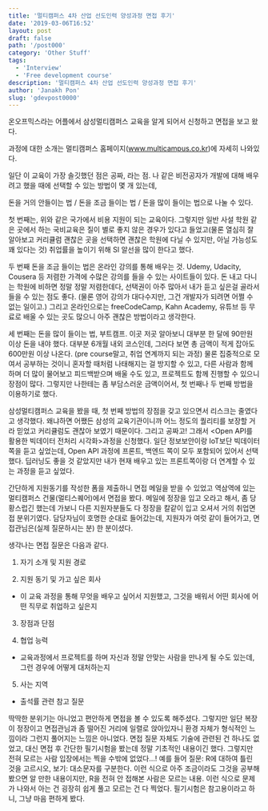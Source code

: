 ```yaml
---
title: '멀티캠퍼스 4차 산업 선도인력 양성과정 면접 후기'
date: '2019-03-06T16:52'
layout: post
draft: false
path: '/post000'
category: 'Other Stuff'
tags:
  - 'Interview'
  - 'Free development course'
description: '멀티캠퍼스 4차 산업 선도인력 양성과정 면접 후기'
author: 'Janakh Pon'
slug: 'gdevpost0000'
---
```


온오프믹스라는 어플에서 삼성멀티캠퍼스 교육을 알게 되어서 신청하고 면접을 보고 왔다.

과정에 대한 소개는 멀티캠퍼스 홈페이지(www.multicampus.co.kr)에 자세히 나와있다.

일단 이 교육이 가장 솔깃했던 점은 공짜, 라는 점. 나 같은 비전공자가 개발에 대해 배우려고 했을 때에 선택할 수 있는 방법이 몇 개 있는데,

돈을 거의 안들이는 법 / 돈을 조금 들이는 법 / 돈을 많이 들이는 법으로 나눌 수 있다.

첫 번째는, 위와 같은 국가에서 비용 지원이 되는 교육이다. 그렇지만 일반 사설 학원 같은 곳에서 하는 국비교육은 질이 별로 좋지 않은 경우가 있다고 들었고(물론 열심히 잘 알아보고 커리큘럼 괜찮은 곳을 선택하면 괜찮은 학원에 다닐 수 있지만, 아닐 가능성도 꽤 있다는 것) 취업률을 높이기 위해 SI 알선을 많이 한다고 했다.

두 번째 돈을 조금 들이는 법은 온라인 강의를 통해 배우는 것. Udemy, Udacity, Cousera 등 저렴한 가격에 수많은 강의를 들을 수 있는 사이트들이 있다. 돈 내고 다니는 학원에 비하면 정말 정말 저렴한데다, 선택권이 아주 많아서 내가 듣고 싶은걸 골라서 들을 수 있는 점도 좋다. (물론 영어 강의가 대다수지만, 그건 개발자가 되려면 어쩔 수 없는 일이고.) 그리고 온라인으로는 freeCodeCamp, Kahn Academy, 유튜브 등 무료로 배울 수 있는 곳도 많으니 아주 괜찮은 방법이라고 생각한다.

세 번째는 돈을 많이 들이는 법, 부트캠프. 이곳 저곳 알아보니 대부분 한 달에 90만원 이상 돈을 내야 했다. 대부분 6개월 내외 코스인데, 그러다 보면 총 금액이 적게 잡아도 600만원 이상 나온다. (pre course말고, 취업 연계까지 되는 과정) 물론 집중적으로 모여서 공부하는 것이니 혼자할 때처럼 나태해지는 걸 방지할 수 있고, 다른 사람과 함께 하며 더 많이 물어보고 피드백받으며 배울 수도 있고, 프로젝트도 함께 진행할 수 있으니 장점이 많다. 그렇지만 나한테는 좀 부담스러운 금액이어서, 첫 번째나 두 번째 방법을 이용하기로 했다.

삼성멀티캠퍼스 교육을 봤을 때, 첫 번째 방법의 장점을 갖고 있으면서 리스크는 줄였다고 생각했다. 왜냐하면 어쨌든 삼성의 교육기관이니까 어느 정도의 퀄리티를 보장할 거라 믿었고 커리큘럼도 괜찮아 보였기 때문이다. 그리고 공짜고! 그래서 <Open API를 활용한 빅데이터 전처리 시각화>과정을 신청했다. 일단 정보보안이랑 IoT보단 빅데이터 쪽을 듣고 싶었는데, Open API 과정에 프론트, 백엔드 쪽이 모두 포함되어 있어서 선택했다. 딥러닝도 좋을 것 같았지만 내가 현재 배우고 있는 프론트쪽이랑 더 연계할 수 있는 과정을 듣고 싶었다.

간단하게 지원동기를 작성한 폼을 제출하니 면접 메일을 받을 수 있었고 역삼역에 있는 멀티캠퍼스 건물(멀티스퀘어)에서 면접을 봤다. 메일에 정장을 입고 오라고 해서, 좀 당황스럽긴 했는데 가보니 다른 지원자분들도 다 정장을 칼같이 입고 오셔서 거의 취업면접 분위기였다. 담당자님이 호명한 순대로 들어갔는데, 지원자가 여럿 같이 들어가고, 면접관님은(실제 질문하시는 분) 한 분이셨다.

생각나는 면접 질문은 다음과 같다.

1. 자기 소개 및 지원 경로

2. 지원 동기 및 가고 싶은 회사

- 이 교육 과정을 통해 무엇을 배우고 싶어서 지원했고, 그것을 배워서 어떤 회사에 어떤 직무로 취업하고 싶은지

3. 장점과 단점

4. 협업 능력

- 교육과정에서 프로젝트를 하며 자신과 정말 안맞는 사람을 만나게 될 수도 있는데, 그런 경우에 어떻게 대처하는지

5. 사는 지역

- 출석률 관련 참고 질문

딱딱한 분위기는 아니었고 편안하게 면접을 볼 수 있도록 해주셨다. 그렇지만 일단 복장이 정장이고 면접관님과 좀 떨어진 거리에 일렬로 앉아있자니 환경 자체가 형식적인 느낌이라 그런지 풀어지는 느낌은 아니었다. 면접 질문 자체도 기술에 관련된 건 하나도 없었고, 대신 면접 후 간단한 필기시험을 봤는데 정말 기초적인 내용이긴 했다. 그렇지만 전혀 모르는 사람 입장에서는 찍을 수밖에 없었다...! 예를 들어 질문: R에 대하여 틀린 것을 고르시오, 보기: 대소문자를 구분한다. 이런 식으로 아주 조금이라도 그것을 공부해봤으면 알 만한 내용이지만, R을 전혀 안 접해본 사람은 모르는 내용. 이런 식으로 문제가 나와서 아는 건 굉장히 쉽게 풀고 모르는 건 다 찍었다. 필기시험은 참고용이라고 하니, 그냥 마음 편하게 봤다.
